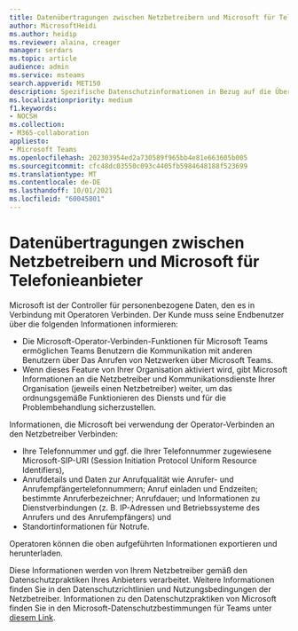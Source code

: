 ```yaml
---
title: Datenübertragungen zwischen Netzbetreibern und Microsoft für Telefonieanbieter
author: MicrosoftHeidi
ms.author: heidip
ms.reviewer: alaina, creager
manager: serdars
ms.topic: article
audience: admin
ms.service: msteams
search.appverid: MET150
description: Spezifische Datenschutzinformationen in Bezug auf die Übertragung von Daten oder Informationen zwischen Netzbetreibern und Microsoft, insbesondere in Bezug auf Telefonieanbieter.
ms.localizationpriority: medium
f1.keywords:
- NOCSH
ms.collection:
- M365-collaboration
appliesto:
- Microsoft Teams
ms.openlocfilehash: 202303954ed2a730589f965bb4e81e663605b005
ms.sourcegitcommit: cfc48dc03550c093c4405fb5984648188f523699
ms.translationtype: MT
ms.contentlocale: de-DE
ms.lasthandoff: 10/01/2021
ms.locfileid: "60045801"
---
```

# <a name="data-transfers-between-carriers-and-microsoft-for-operator-connect"></a>Datenübertragungen zwischen Netzbetreibern und Microsoft für Telefonieanbieter

Microsoft ist der Controller für personenbezogene Daten, den es in Verbindung mit Operatoren Verbinden. Der Kunde muss seine Endbenutzer über die folgenden Informationen informieren:

- Die Microsoft-Operator-Verbinden-Funktionen für Microsoft Teams ermöglichen Teams Benutzern die Kommunikation mit anderen Benutzern über Das Anrufen von Netzwerken über Microsoft Teams.
- Wenn dieses Feature von Ihrer Organisation aktiviert wird, gibt Microsoft Informationen an die Netzbetreiber und Kommunikationsdienste Ihrer Organisation (jeweils einen Netzbetreiber) weiter, um das ordnungsgemäße Funktionieren des Diensts und für die Problembehandlung sicherzustellen.

Informationen, die Microsoft bei verwendung der Operator-Verbinden an den Netzbetreiber Verbinden:

- Ihre Telefonnummer und ggf. die Ihrer Telefonnummer zugewiesene Microsoft-SIP-URI (Session Initiation Protocol Uniform Resource Identifiers),
- Anrufdetails und Daten zur Anrufqualität wie Anrufer- und Anrufempfängertelefonnummern; Anruf einladen und Endzeiten; bestimmte Anruferbezeichner; Anrufdauer; und Informationen zu Dienstverbindungen (z. B. IP-Adressen und Betriebssysteme des Anrufers und des Anrufempfängers) und
- Standortinformationen für Notrufe.

Operatoren können die oben aufgeführten Informationen exportieren und herunterladen.

Diese Informationen werden von Ihrem Netzbetreiber gemäß den Datenschutzpraktiken Ihres Anbieters verarbeitet. Weitere Informationen finden Sie in den Datenschutzrichtlinien und Nutzungsbedingungen der Netzbetreiber. Informationen zu den Datenschutzpraktiken von Microsoft finden Sie in den Microsoft-Datenschutzbestimmungen für Teams unter [diesem Link](https://go.microsoft.com/fwlink/?LinkId=521839).
